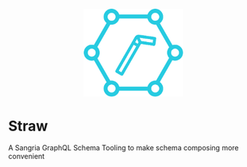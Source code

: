 <p align="center">
    <img src="./icon.png" width="200" />
</p>
<p align="center"> <h1>Straw</h1></p>


A Sangria GraphQL Schema Tooling to make schema composing more convenient
